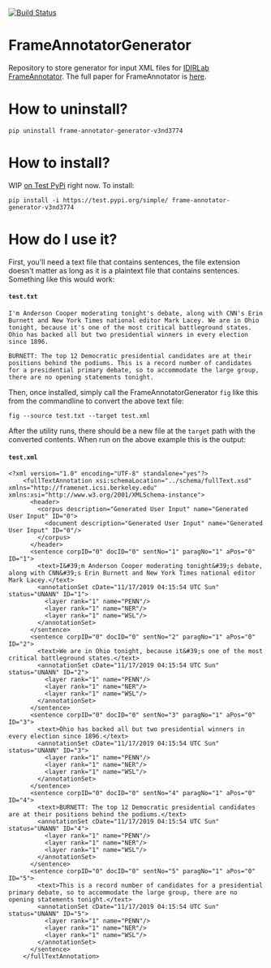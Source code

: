 [![Build Status](https://travis-ci.org/v3nd3774/FrameAnnotatorGenerator.svg?branch=master)](https://travis-ci.org/v3nd3774/FrameAnnotatorGenerator)

# FrameAnnotatorGenerator
Repository to store generator for input XML files for [IDIRLab FrameAnnotator](https://idir.uta.edu/frameannotator/).
The full paper for FrameAnnotator is [here](https://rc.library.uta.edu/uta-ir/bitstream/handle/10106/28142/ROY-THESIS-2019.pdf?sequence=1&isAllowed=y).

# How to uninstall?

```
pip uninstall frame-annotator-generator-v3nd3774
```

# How to install?

WIP [on Test PyPi](https://test.pypi.org/project/frame-annotator-generator-v3nd3774/) right now. To install:

```
pip install -i https://test.pypi.org/simple/ frame-annotator-generator-v3nd3774
```

# How do I use it?

First, you'll need a text file that contains sentences, the file extension doesn't matter as long as it
is a plaintext file that contains sentences. Something like this would work:

#### `test.txt`
```
I'm Anderson Cooper moderating tonight's debate, along with CNN's Erin Burnett and New York Times national editor Mark Lacey. We are in Ohio tonight, because it's one of the most critical battleground states. Ohio has backed all but two presidential winners in every election since 1896.

BURNETT: The top 12 Democratic presidential candidates are at their positions behind the podiums. This is a record number of candidates for a presidential primary debate, so to accommodate the large group, there are no opening statements tonight.
```

Then, once installed, simply call the FrameAnnotatorGenerator `fig` like this from the commandline to convert the above text file:

```
fig --source test.txt --target test.xml
```

After the utility runs, there should be a new file at the `target` path with the converted contents.
When run on the above example this is the output:
#### `test.xml`
```
<?xml version="1.0" encoding="UTF-8" standalone="yes"?>
    <fullTextAnnotation xsi:schemaLocation="../schema/fullText.xsd" xmlns="http://framenet.icsi.berkeley.edu" xmlns:xsi="http://www.w3.org/2001/XMLSchema-instance">
      <header>
        <corpus description="Generated User Input" name="Generated User Input" ID="0">
          <document description="Generated User Input" name="Generated User Input" ID="0"/>
        </corpus>
      </header>
      <sentence corpID="0" docID="0" sentNo="1" paragNo="1" aPos="0" ID="1">
        <text>I&#39;m Anderson Cooper moderating tonight&#39;s debate, along with CNN&#39;s Erin Burnett and New York Times national editor Mark Lacey.</text>
        <annotationSet cDate="11/17/2019 04:15:54 UTC Sun" status="UNANN" ID="1">
          <layer rank="1" name="PENN"/>
          <layer rank="1" name="NER"/>
          <layer rank="1" name="WSL"/>
        </annotationSet>
      </sentence>
      <sentence corpID="0" docID="0" sentNo="2" paragNo="1" aPos="0" ID="2">
        <text>We are in Ohio tonight, because it&#39;s one of the most critical battleground states.</text>
        <annotationSet cDate="11/17/2019 04:15:54 UTC Sun" status="UNANN" ID="2">
          <layer rank="1" name="PENN"/>
          <layer rank="1" name="NER"/>
          <layer rank="1" name="WSL"/>
        </annotationSet>
      </sentence>
      <sentence corpID="0" docID="0" sentNo="3" paragNo="1" aPos="0" ID="3">
        <text>Ohio has backed all but two presidential winners in every election since 1896.</text>
        <annotationSet cDate="11/17/2019 04:15:54 UTC Sun" status="UNANN" ID="3">
          <layer rank="1" name="PENN"/>
          <layer rank="1" name="NER"/>
          <layer rank="1" name="WSL"/>
        </annotationSet>
      </sentence>
      <sentence corpID="0" docID="0" sentNo="4" paragNo="1" aPos="0" ID="4">
        <text>BURNETT: The top 12 Democratic presidential candidates are at their positions behind the podiums.</text>
        <annotationSet cDate="11/17/2019 04:15:54 UTC Sun" status="UNANN" ID="4">
          <layer rank="1" name="PENN"/>
          <layer rank="1" name="NER"/>
          <layer rank="1" name="WSL"/>
        </annotationSet>
      </sentence>
      <sentence corpID="0" docID="0" sentNo="5" paragNo="1" aPos="0" ID="5">
        <text>This is a record number of candidates for a presidential primary debate, so to accommodate the large group, there are no opening statements tonight.</text>
        <annotationSet cDate="11/17/2019 04:15:54 UTC Sun" status="UNANN" ID="5">
          <layer rank="1" name="PENN"/>
          <layer rank="1" name="NER"/>
          <layer rank="1" name="WSL"/>
        </annotationSet>
      </sentence>
    </fullTextAnnotation>

```
